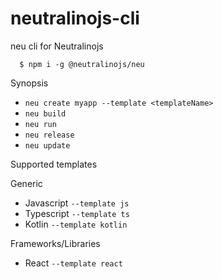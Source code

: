 # neutralinojs-cli

neu cli for Neutralinojs

```
  $ npm i -g @neutralinojs/neu
```

Synopsis

- `neu create myapp --template <templateName>`
- `neu build`
- `neu run`
- `neu release`
- `neu update`

Supported templates

Generic

- Javascript `--template js`
- Typescript `--template ts`
- Kotlin `--template kotlin`

Frameworks/Libraries

- React `--template react`
